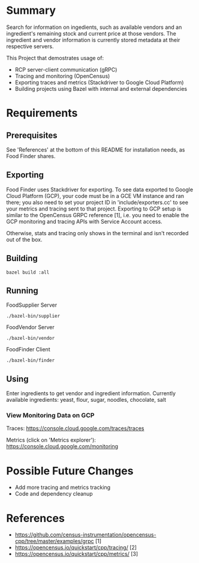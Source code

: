 # Summary
Search for information on ingedients, such as available vendors and an ingredient's remaining stock and current price at those vendors. The ingredient and vendor information is currently stored metadata at their respective servers.

This Project that demostrates usage of:
- RCP server-client communication (gRPC)
- Tracing and monitoring (OpenCensus)
- Exporting traces and metrics (Stackdriver to Google Cloud Platform) 
- Building projects using Bazel with internal and external dependencies


# Requirements
## Prerequisites
See 'References' at the bottom of this README for installation needs, as Food Finder shares.


## Exporting
Food Finder uses Stackdriver for exporting. To see data exported to Google Cloud Platform (GCP), your code must be in a GCE VM instance and ran there; you also need to set your project ID in 'include/exporters.cc' to see your metrics and tracing sent to that project. Exporting to GCP setup is similar to the OpenCensus GRPC reference [1], i.e. you need to enable the GCP monitoring and tracing APIs with Service Account access.

Otherwise, stats and tracing only shows in the terminal and isn't recorded out of the box.


## Building
`bazel build :all`


## Running
FoodSupplier Server

`./bazel-bin/supplier`

FoodVendor Server

`./bazel-bin/vendor`

FoodFinder Client

`./bazel-bin/finder`


## Using
Enter ingredients to get vendor and ingredient information. Currently available ingredients: yeast, flour, sugar, noodles, chocolate, salt

### View Monitoring Data on GCP
Traces: https://console.cloud.google.com/traces/traces

Metrics (click on 'Metrics explorer'): https://console.cloud.google.com/monitoring


# Possible Future Changes
- Add more tracing and metrics tracking
- Code and dependency cleanup

# References
- https://github.com/census-instrumentation/opencensus-cpp/tree/master/examples/grpc [1]
- https://opencensus.io/quickstart/cpp/tracing/ [2]
- https://opencensus.io/quickstart/cpp/metrics/ [3]


